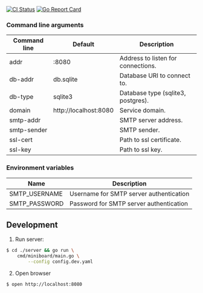[![CI Status](https://github.com/ngalaiko/miniboard/workflows/CI/badge.svg)](https://github.com/ngalaiko/miniboard/actions)
[![Go Report Card](https://goreportcard.com/badge/github.com/ngalaiko/miniboard)](https://goreportcard.com/report/github.com/ngalaiko/miniboard)

### Command line arguments

| Command line            | Default                  | Description                                      |
| ----------------------- | ------------------------ | ------------------------------------------------ |
| addr                    | :8080                    | Address to listen for connections.               |
| db-addr                 | db.sqlite                | Database URI to connect to.                      |
| db-type                 | sqlite3                  | Database type (sqlite3, postgres).               |
| domain                  | http://localhost:8080    | Service domain.                                  |
| smtp-addr               |                          | SMTP server address.                             |
| smtp-sender             |                          | SMTP sender.                                     |
| ssl-cert                |                          | Path to ssl certificate.                         |
| ssl-key                 |                          | Path to ssl key.                                 |

### Environment variables

| Name                       | Description                                      |
| -------------------------- | ------------------------------------------------ |
| SMTP_USERNAME              | Username for SMTP server authentication          |
| SMTP_PASSWORD              | Password for SMTP server authentication          |

## Development

1. Run server: 

```bash
$ cd ./server && go run \ 
    cmd/miniboard/main.go \
        --config config.dev.yaml
```

2. Open browser

```bash
$ open http://localhost:8080
```
